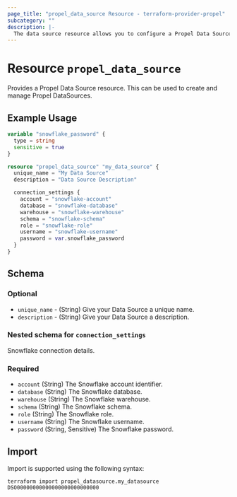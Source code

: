 ```yaml
---
page_title: "propel_data_source Resource - terraform-provider-propel"
subcategory: ""
description: |-
  The data source resource allows you to configure a Propel Data Source.
---
```


# Resource `propel_data_source`
Provides a Propel Data Source resource. This can be used to create and manage Propel DataSources.

## Example Usage

```terraform
variable "snowflake_password" {
  type = string
  sensitive = true
}

resource "propel_data_source" "my_data_source" {
  unique_name = "My Data Source"
  description = "Data Source Description"

  connection_settings {
    account = "snowflake-account"
    database = "snowflake-database"
    warehouse = "snowflake-warehouse"
    schema = "snowflake-schema"
    role = "snowflake-role"
    username = "snowflake-username"
    password = var.snowflake_password
  }
}
```

## Schema

### Optional
- `unique_name` - (String) Give your Data Source a unique name.
- `description` - (String) Give your Data Source a description.

### Nested schema for `connection_settings`
Snowflake connection details.

### Required
- `account` (String) The Snowflake account identifier.
- `database` (String) The Snowflake database.
- `warehouse` (String) The Snowflake warehouse.
- `schema` (String) The Snowflake schema.
- `role` (String) The Snowflake role.
- `username` (String) The Snowflake username.
- `password` (String, Sensitive) The Snowflake password.

## Import
Import is supported using the following syntax:
```
terraform import propel_datasource.my_datasource DSO00000000000000000000000000
```
